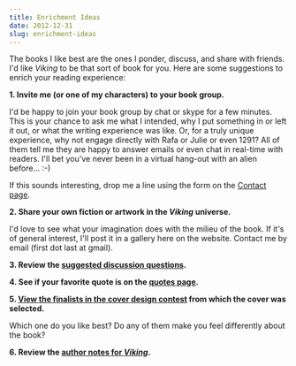 ```yaml
---
title: Enrichment Ideas
date: 2012-12-31
slug: enrichment-ideas
---
```

The books I like best are the ones I ponder, discuss, and share with friends. I'd like <em>Viking</em> to be that sort of book for you. Here are some suggestions to enrich your reading experience:

<strong>1. Invite me (or one of my characters) to your book group.</strong>

I'd be happy to join your book group by chat or skype for a few minutes. This is your chance to ask me what I intended, why I put something in or left it out, or what the writing experience was like. Or, for a truly unique experience, why not engage directly with Rafa or Julie or even 1291? All of them tell me they are happy to answer emails or even chat in real-time with readers. I'll bet you've never been in a virtual hang-out with an alien before... :-)

If this sounds interesting, drop me a line using the form on the <a href="http://sivanea.com/contact">Contact page</a>.

<strong>2. Share your own fiction or artwork in the <em>Viking</em> universe.</strong>

I'd love to see what your imagination does with the milieu of the book. If it's of general interest, I'll post it in a gallery here on the website. Contact me by email (first dot last at gmail).

<strong>3. Review the <a href="http://sivanea.com/viking/discussion-questions" target="_blank">suggested discussion questions</a>.</strong>

<strong>4. See if your favorite quote is on the <a href="http://sivanea.com/viking/discussion-questions" target="_blank">quotes page</a>.</strong>

<strong>5. <a href="http://sivanea.com/viking/cover-design">View the finalists in the cover design contest</a> from which the cover was selected.</strong>

Which one do you like best? Do any of them make you feel differently about the book?

<strong>6. Review the <a href="http://sivanea.com/viking/author-notes" target="_blank">author notes for <em>Viking</em></a>.</strong>